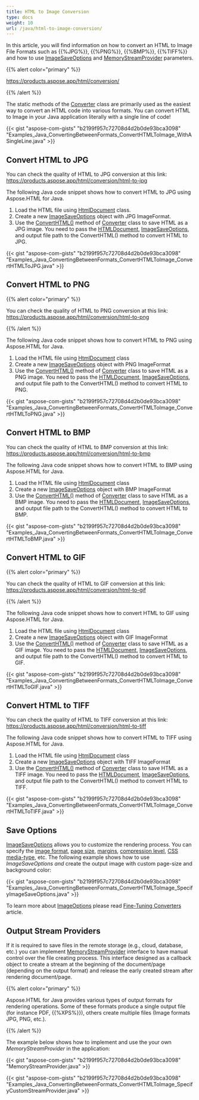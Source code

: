 ```yaml
---
title: HTML to Image Conversion
type: docs
weight: 10
url: /java/html-to-image-conversion/
---
```


In this article, you will find information on how to convert an HTML to Image File Formats such as {{%JPG%}}, {{%PNG%}}, {{%BMP%}}, {{%TIFF%}} and how to use [ImageSaveOptions](https://apireference.aspose.com/html/java/com.aspose.html.saving/package-frame) and [MemoryStreamProvider](https://apireference.aspose.com/html/java/com.aspose.html/package-frame) parameters.

{{% alert color="primary" %}} 

<https://products.aspose.app/html/conversion/> 

{{% /alert %}} 

The static methods of the [Converter](https://apireference.aspose.com/html/java/com.aspose.html/package-frame) class are primarily used as the easiest way to convert an HTML code into various formats. You can convert HTML to Image in your Java application literally with a single line of code!

{{< gist "aspose-com-gists" "b2199f957c72708d4d2b0de93bca3098" "Examples_Java_ConvertingBetweenFormats_ConvertHTMLToImage_WithASingleLine.java" >}}
## **Convert HTML to JPG** ## 
You can check the quality of HTML to JPG conversion at this link: <https://products.aspose.app/html/conversion/html-to-jpg>

The following Java code snippet shows how to convert HTML to JPG using Aspose.HTML for Java.

1. Load the HTML file using [HtmlDocument](https://apireference.aspose.com/html/java/com.aspose.html/HTMLDocument) class.
1. Create a new [ImageSaveOptions](https://apireference.aspose.com/html/java/com.aspose.html.saving/package-frame) object with JPG ImageFormat.
1. Use the [ConvertHTML()](https://apireference.aspose.com/html/java/com.aspose.html/package-frame) method of [Converter](https://apireference.aspose.com/html/java/com.aspose.html/package-frame) class to save HTML as a JPG image. You need to pass the [HTMLDocument](https://apireference.aspose.com/html/java/com.aspose.html/HTMLDocument), [ImageSaveOptions](https://apireference.aspose.com/html/java/com.aspose.html.saving/package-frame), and output file path to the ConvertHTML() method to convert HTML to JPG.

{{< gist "aspose-com-gists" "b2199f957c72708d4d2b0de93bca3098" "Examples_Java_ConvertingBetweenFormats_ConvertHTMLToImage_ConvertHTMLToJPG.java" >}}
## **Convert HTML to PNG** ## 


{{% alert color="primary" %}} 

You can check the quality of HTML to PNG conversion at this link: <https://products.aspose.app/html/conversion/html-to-png>

{{% /alert %}} 

The following Java code snippet shows how to convert HTML to PNG using Aspose.HTML for Java.

1. Load the HTML file using [HtmlDocument](https://apireference.aspose.com/html/java/com.aspose.html/HTMLDocument) class
1. Create a new [ImageSaveOptions](https://apireference.aspose.com/html/java/com.aspose.html.saving/package-frame) object with PNG ImageFormat
1. Use the [ConvertHTML()](https://apireference.aspose.com/html/java/com.aspose.html/package-frame) method of [Converter](https://apireference.aspose.com/html/java/com.aspose.html/package-frame) class to save HTML as a PNG image. You need to pass the [HTMLDocument](https://apireference.aspose.com/html/java/com.aspose.html/HTMLDocument), [ImageSaveOptions](https://apireference.aspose.com/html/java/com.aspose.html.saving/package-frame), and output file path to the ConvertHTML() method to convert HTML to PNG.

{{< gist "aspose-com-gists" "b2199f957c72708d4d2b0de93bca3098" "Examples_Java_ConvertingBetweenFormats_ConvertHTMLToImage_ConvertHTMLToPNG.java" >}}
## **Convert HTML to BMP** ## 
You can check the quality of HTML to BMP conversion at this link: <https://products.aspose.app/html/conversion/html-to-bmp>

The following Java code snippet shows how to convert HTML to BMP using Aspose.HTML for Java.

1. Load the HTML file using [HtmlDocument](https://apireference.aspose.com/html/java/com.aspose.html/HTMLDocument) class
1. Create a new [ImageSaveOptions](https://apireference.aspose.com/html/java/com.aspose.html.saving/package-frame) object with BMP ImageFormat
1. Use the [ConvertHTML()](https://apireference.aspose.com/html/java/com.aspose.html/package-frame) method of [Converter](https://apireference.aspose.com/html/java/com.aspose.html/package-frame) class to save HTML as a BMP image. You need to pass the [HTMLDocument](https://apireference.aspose.com/html/java/com.aspose.html/HTMLDocument), [ImageSaveOptions](https://apireference.aspose.com/html/java/com.aspose.html.saving/package-frame), and output file path to the ConvertHTML() method to convert HTML to BMP.

{{< gist "aspose-com-gists" "b2199f957c72708d4d2b0de93bca3098" "Examples_Java_ConvertingBetweenFormats_ConvertHTMLToImage_ConvertHTMLToBMP.java" >}}
## **Convert HTML to GIF** ## 
{{% alert color="primary" %}} 

You can check the quality of HTML to GIF conversion at this link: <https://products.aspose.app/html/conversion/html-to-gif>

{{% /alert %}} 

The following Java code snippet shows how to convert HTML to GIF using Aspose.HTML for Java.

1. Load the HTML file using [HtmlDocument](https://apireference.aspose.com/html/java/com.aspose.html/HTMLDocument) class
1. Create a new [ImageSaveOptions](https://apireference.aspose.com/html/java/com.aspose.html.saving/package-frame) object with GIF ImageFormat
1. Use the [ConvertHTML()](https://apireference.aspose.com/html/java/com.aspose.html/package-frame) method of [Converter](https://apireference.aspose.com/html/java/com.aspose.html/package-frame) class to save HTML as a GIF image. You need to pass the [HTMLDocument](https://apireference.aspose.com/html/java/com.aspose.html/HTMLDocument), [ImageSaveOptions](https://apireference.aspose.com/html/java/com.aspose.html.saving/package-frame), and output file path to the ConvertHTML() method to convert HTML to GIF.

{{< gist "aspose-com-gists" "b2199f957c72708d4d2b0de93bca3098" "Examples_Java_ConvertingBetweenFormats_ConvertHTMLToImage_ConvertHTMLToGIF.java" >}}
## **Convert HTML to TIFF** ## 
You can check the quality of HTML to TIFF conversion at this link: <https://products.aspose.app/html/conversion/html-to-tiff>

The following Java code snippet shows how to convert HTML to TIFF using Aspose.HTML for Java.

1. Load the HTML file using [HtmlDocument](https://apireference.aspose.com/html/java/com.aspose.html/HTMLDocument) class
1. Create a new [ImageSaveOptions](https://apireference.aspose.com/html/java/com.aspose.html.saving/package-frame) object with TIFF ImageFormat
1. Use the [ConvertHTML()](https://apireference.aspose.com/html/java/com.aspose.html/package-frame) method of [Converter](https://apireference.aspose.com/html/java/com.aspose.html/package-frame) class to save HTML as a TIFF image. You need to pass the [HTMLDocument](https://apireference.aspose.com/html/java/com.aspose.html/HTMLDocument), [ImageSaveOptions](https://apireference.aspose.com/html/java/com.aspose.html.saving/package-frame), and output file path to the ConvertHTML() method to convert HTML to TIFF.

{{< gist "aspose-com-gists" "b2199f957c72708d4d2b0de93bca3098" "Examples_Java_ConvertingBetweenFormats_ConvertHTMLToImage_ConvertHTMLToTIFF.java" >}}
## **Save Options** ## 
[ImageSaveOptions](https://apireference.aspose.com/html/java/com.aspose.html.saving/package-frame) allows you to customize the rendering process. You can specify the [image format](https://apireference.aspose.com/html/java/com.aspose.html.rendering.image/ImageFormat), [page size](https://apireference.aspose.com/html/java/com.aspose.html.rendering/RenderingOptions#getPageSetup--), [margins](https://apireference.aspose.com/html/java/com.aspose.html.drawing/Page#getMargin--), [compression level](https://apireference.aspose.com/html/java/com.aspose.html.rendering.image/Compression), [CSS media-type](https://apireference.aspose.com/html/java/com.aspose.html.rendering/MediaType), etc. The following example shows how to use *ImageSaveOptions and* create the output image with custom page-size and background color:

{{< gist "aspose-com-gists" "b2199f957c72708d4d2b0de93bca3098" "Examples_Java_ConvertingBetweenFormats_ConvertHTMLToImage_SpecifyImageSaveOptions.java" >}}

To learn more about [ImageOptions](https://apireference.aspose.com/html/java/com.aspose.html.saving/package-frame) please read [Fine-Tuning Converters](/html/java/fine-tuning-converters/) article.
## **Output Stream Providers** ## 
If it is required to save files in the remote storage (e.g., cloud, database, etc.) you can implement [MemoryStreamProvider](https://apireference.aspose.com/html/java/com.aspose.html/package-frame) interface to have manual control over the file creating process. This interface designed as a callback object to create a stream at the beginning of the document/page (depending on the output format) and release the early created stream after rendering document/page.

{{% alert color="primary" %}} 

Aspose.HTML for Java provides various types of output formats for rendering operations. Some of these formats produce a single output file (for instance PDF, {{%XPS%}}), others create multiple files (Image formats JPG, PNG, etc.).

{{% /alert %}} 

The example below shows how to implement and use the your own *MemoryStreamProvider* in the application:

{{< gist "aspose-com-gists" "b2199f957c72708d4d2b0de93bca3098" "MemoryStreamProvider.java" >}}

{{< gist "aspose-com-gists" "b2199f957c72708d4d2b0de93bca3098" "Examples_Java_ConvertingBetweenFormats_ConvertHTMLToImage_SpecifyCustomStreamProvider.java" >}}



